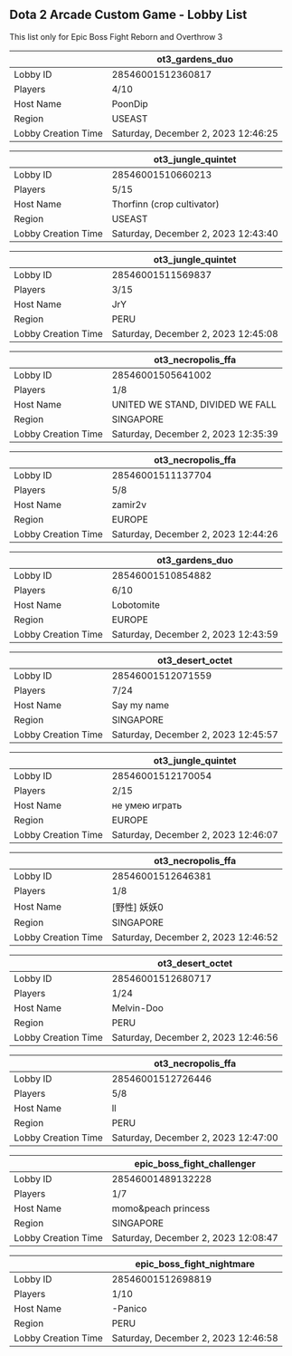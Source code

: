 ## Dota 2 Arcade Custom Game - Lobby List

This list only for Epic Boss Fight Reborn and Overthrow 3

|  | ot3_gardens_duo |
| ------ | ------ |
| Lobby ID | 28546001512360817 |
| Players | 4/10 |
| Host Name | PoonDip |
| Region | USEAST |
| Lobby Creation Time | Saturday, December 2, 2023 12:46:25 |


|  | ot3_jungle_quintet |
| ------ | ------ |
| Lobby ID | 28546001510660213 |
| Players | 5/15 |
| Host Name | Thorfinn (crop cultivator) |
| Region | USEAST |
| Lobby Creation Time | Saturday, December 2, 2023 12:43:40 |


|  | ot3_jungle_quintet |
| ------ | ------ |
| Lobby ID | 28546001511569837 |
| Players | 3/15 |
| Host Name | JrY |
| Region | PERU |
| Lobby Creation Time | Saturday, December 2, 2023 12:45:08 |


|  | ot3_necropolis_ffa |
| ------ | ------ |
| Lobby ID | 28546001505641002 |
| Players | 1/8 |
| Host Name | UNITED WE STAND, DIVIDED WE FALL |
| Region | SINGAPORE |
| Lobby Creation Time | Saturday, December 2, 2023 12:35:39 |


|  | ot3_necropolis_ffa |
| ------ | ------ |
| Lobby ID | 28546001511137704 |
| Players | 5/8 |
| Host Name | zamir2v |
| Region | EUROPE |
| Lobby Creation Time | Saturday, December 2, 2023 12:44:26 |


|  | ot3_gardens_duo |
| ------ | ------ |
| Lobby ID | 28546001510854882 |
| Players | 6/10 |
| Host Name | Lobotomite |
| Region | EUROPE |
| Lobby Creation Time | Saturday, December 2, 2023 12:43:59 |


|  | ot3_desert_octet |
| ------ | ------ |
| Lobby ID | 28546001512071559 |
| Players | 7/24 |
| Host Name | Say my name |
| Region | SINGAPORE |
| Lobby Creation Time | Saturday, December 2, 2023 12:45:57 |


|  | ot3_jungle_quintet |
| ------ | ------ |
| Lobby ID | 28546001512170054 |
| Players | 2/15 |
| Host Name | не умею играть |
| Region | EUROPE |
| Lobby Creation Time | Saturday, December 2, 2023 12:46:07 |


|  | ot3_necropolis_ffa |
| ------ | ------ |
| Lobby ID | 28546001512646381 |
| Players | 1/8 |
| Host Name | [野性] 妖妖0 |
| Region | SINGAPORE |
| Lobby Creation Time | Saturday, December 2, 2023 12:46:52 |


|  | ot3_desert_octet |
| ------ | ------ |
| Lobby ID | 28546001512680717 |
| Players | 1/24 |
| Host Name | Melvin-Doo |
| Region | PERU |
| Lobby Creation Time | Saturday, December 2, 2023 12:46:56 |


|  | ot3_necropolis_ffa |
| ------ | ------ |
| Lobby ID | 28546001512726446 |
| Players | 5/8 |
| Host Name | ll |
| Region | PERU |
| Lobby Creation Time | Saturday, December 2, 2023 12:47:00 |


|  | epic_boss_fight_challenger |
| ------ | ------ |
| Lobby ID | 28546001489132228 |
| Players | 1/7 |
| Host Name | momo&peach princess |
| Region | SINGAPORE |
| Lobby Creation Time | Saturday, December 2, 2023 12:08:47 |


|  | epic_boss_fight_nightmare |
| ------ | ------ |
| Lobby ID | 28546001512698819 |
| Players | 1/10 |
| Host Name | -Panico |
| Region | PERU |
| Lobby Creation Time | Saturday, December 2, 2023 12:46:58 |


